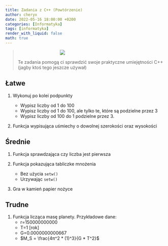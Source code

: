 ```yaml
---
title: Zadania z C++ (Powtórzenie)
author: cheryx
date: 2022-05-16 18:00:00 +0200
categories: [Informatyka]
tags: [informatyka]
render_with_liquid: false
math: true
---
```


> <div style="max-width: 200px; margin: auto;">
>
> <img src="https://user-images.githubusercontent.com/58445363/167497762-bdfe666f-f795-4f3a-b083-243b24d71bfc.png" />
> 
> </div>
> 
> Te zadania pomogą ci sprawdzić swoje praktyczne umiejętności C++ (jagby ktoś tego jeszcze używał)

## Łatwe

1. Wykonuj po kolei podpunkty
    - Wypisz liczby od 1 do 100
    - Wypisz liczby od 1 do 100, ale tylko te, które są podzielne przez 3
    - Wypisz liczby od 100 do 1 podzielne przez 3.

2. Funkcja wypisująca uśmiechy o dowolnej szerokości oraz wysokości 

## Średnie

1. Funkcja sprawdzająca czy liczba jest pierwsza

2. Funkcja pokazująca tabliczke mnożenia
    - Bez użycia `setw()`
    - Urzywając `setw()`

3. Gra w kamień papier nożyce

## Trudne

1. Funkcja licząca masę planety. Przykładowe dane:
    * r=150000000000
    * T=1 [rok]
    * G=0.0000000000667
    * $M_S = \frac{4π^2 * (1)^3}{G * T^2}$

